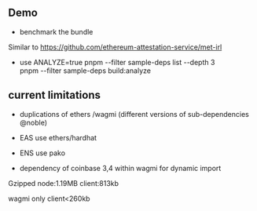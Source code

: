 ## Demo
- benchmark the bundle 

 Similar to https://github.com/ethereum-attestation-service/met-irl


- use ANALYZE=true
pnpm --filter sample-deps list --depth 3       
pnpm --filter sample-deps build:analyze

## current limitations
- duplications of ethers /wagmi (different versions of sub-dependencies @noble)

- EAS use ethers/hardhat

- ENS use pako

- dependency of coinbase 3,4 within wagmi for dynamic import


Gzipped node:1.19MB client:813kb

wagmi only client<260kb